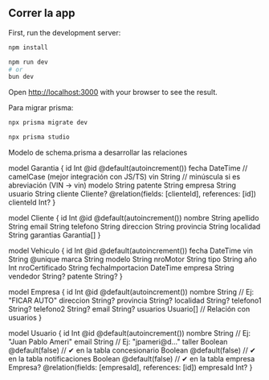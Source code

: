 ## Correr la app
First, run the development server:

```bash
npm install

npm run dev
# or
bun dev
```

Open [http://localhost:3000](http://localhost:3000) with your browser to see the result.

Para migrar prisma:

```bash
npx prisma migrate dev

npx prisma studio 
```


Modelo de schema.prisma a desarrollar las relaciones



model Garantia {
  id        Int      @id @default(autoincrement())
  fecha     DateTime   // camelCase (mejor integración con JS/TS)
  vin       String   // minúscula si es abreviación (VIN → vin)
  modelo    String
  patente   String
  empresa   String
  usuario   String
  cliente   Cliente? @relation(fields: [clienteId], references: [id])
  clienteId Int?
}

model Cliente {
  id         Int       @id @default(autoincrement())
  nombre     String
  apellido   String
  email      String
  telefono   String
  direccion  String 
  provincia  String
  localidad  String
  garantias  Garantia[]
}

model Vehiculo {
  id               Int      @id @default(autoincrement())
  fecha            DateTime
  vin              String   @unique
  marca            String
  modelo           String
  nroMotor         String
  tipo             String
  año             Int
  nroCertificado   String
  fechaImportacion DateTime
  empresa          String
  vendedor         String?
  patente          String?
}

model Empresa {
  id              Int       @id @default(autoincrement())
  nombre          String    // Ej: "FICAR AUTO"
  direccion       String?
  provincia       String?
  localidad       String?
  telefono1       String?
  telefono2       String?
  email           String?
  usuarios        Usuario[] // Relación con usuarios
}

model Usuario {
  id              Int       @id @default(autoincrement())
  nombre          String    // Ej: "Juan Pablo Ameri"
  email           String    // Ej: "jpameri@d..."
  taller          Boolean   @default(false) // ✔ en la tabla
  concesionario   Boolean   @default(false) // ✔ en la tabla
  notificaciones  Boolean   @default(false) // ✔ en la tabla
  empresa         Empresa?  @relation(fields: [empresaId], references: [id])
  empresaId       Int?
}